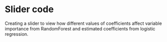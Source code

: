 # Slider code
Creating a slider to view how different values of coefficients affect variable importance from RandomForest and estimated coefficients from logistic regression.
